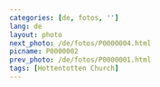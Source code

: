 ```yaml
---
categories: [de, fotos, '']
lang: de
layout: photo
next_photo: /de/fotos/P0000004.html
picname: P0000002
prev_photo: /de/fotos/P0000001.html
tags: [Hottentotten Church]
---
```

